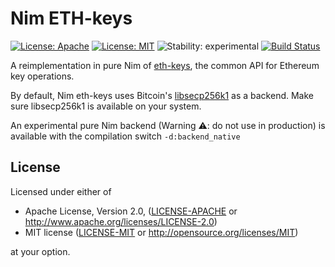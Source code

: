 # Nim ETH-keys

[![License: Apache](https://img.shields.io/badge/License-Apache%202.0-blue.svg)](https://opensource.org/licenses/Apache-2.0)
[![License: MIT](https://img.shields.io/badge/License-MIT-yellow.svg)](https://opensource.org/licenses/MIT)
![Stability: experimental](https://img.shields.io/badge/stability-experimental-orange.svg)
[![Build Status](https://travis-ci.org/status-im/nim-eth-keys.svg?branch=master)](https://travis-ci.org/status-im/nim-eth-keys)

A reimplementation in pure Nim of [eth-keys](https://github.com/ethereum/eth-keys), the common API for Ethereum key operations.

By default, Nim eth-keys uses Bitcoin's [libsecp256k1](https://github.com/bitcoin-core/secp256k1) as a backend.
Make sure libsecp256k1 is available on your system.

An experimental pure Nim backend (Warning ⚠: do not use in production) is available with the compilation switch `-d:backend_native`

## License

Licensed under either of

 * Apache License, Version 2.0, ([LICENSE-APACHE](LICENSE-APACHE) or http://www.apache.org/licenses/LICENSE-2.0)
 * MIT license ([LICENSE-MIT](LICENSE-MIT) or http://opensource.org/licenses/MIT)

at your option.
